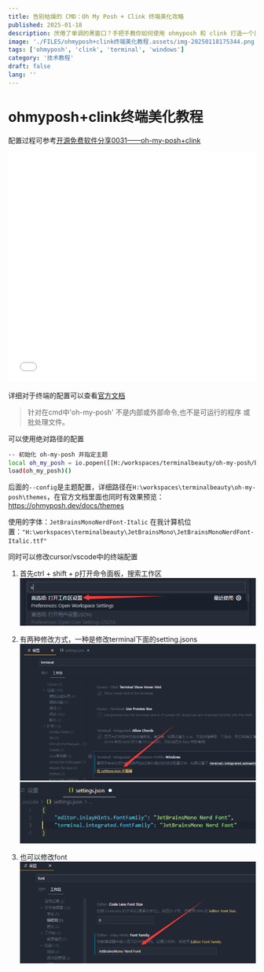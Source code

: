 ```yaml
---
title: 告别枯燥的 CMD：Oh My Posh + Clink 终端美化攻略
published: 2025-01-18
description: 厌倦了单调的黑窗口？手把手教你如何使用 ohmyposh 和 clink 打造一个美观、实用的 Windows 命令行环境，让你的终端既好看又好用
image: './FILES/ohmyposh+clink终端美化教程.assets/img-20250118175344.png'
tags: ['ohmyposh', 'clink', 'terminal', 'windows']
category: '技术教程'
draft: false 
lang: ''
---
```


# ohmyposh+clink终端美化教程
配置过程可参考[开源免费软件分享0031——oh-my-posh+clink](https://www.bilibili.com/video/BV1dntWe9Eub/?spm_id_from=333.337.search-card.all.click&vd_source=e03b7d988550b29e55118b7d8e6cab3c)
<iframe width="100%" height="468" src="//player.bilibili.com/player.html?bvid=BV1dntWe9Eub&p=1" scrolling="no" border="0" frameborder="no" framespacing="0" allowfullscreen="true"> </iframe>

详细对于终端的配置可以查看[官方文档](https://ohmyposh.dev/docs/installation/prompt)

> 针对在cmd中'oh-my-posh' 不是内部或外部命令,也不是可运行的程序 或批处理文件。

可以使用绝对路径的配置
```bash
-- 初始化 oh-my-posh 并指定主题
local oh_my_posh = io.popen([[H:/workspaces/terminalbeauty/oh-my-posh/bin/oh-my-posh.exe init cmd --config "H:/workspaces/terminalbeauty/oh-my-posh/themes/atomic.omp.json"]]):read("*a")
load(oh_my_posh)()
```
后面的`--config`是主题配置，详细路径在`H:\workspaces\terminalbeauty\oh-my-posh\themes`，在官方文档里面也同时有效果预览：https://ohmyposh.dev/docs/themes

使用的字体：`JetBrainsMonoNerdFont-Italic`
在我计算机位置：`"H:\workspaces\terminalbeauty\JetBrainsMono\JetBrainsMonoNerdFont-Italic.ttf"`

同时可以修改cursor/vscode中的终端配置
1. 首先ctrl + shift + p打开命令面板，搜索工作区
![Img](./FILES/ohmyposh+clink终端美化教程.assets/img-20241207100628.png)

2. 有两种修改方式，一种是修改terminal下面的setting.jsons
![Img](./FILES/ohmyposh+clink终端美化教程.assets/img-20241207100821.png)
![Img](./FILES/ohmyposh+clink终端美化教程.assets/img-20241207100838.png)

3. 也可以修改font
![Img](./FILES/ohmyposh+clink终端美化教程.assets/img-20241207100913.png)
